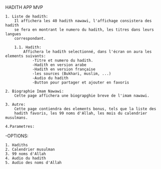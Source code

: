 HADITH APP MVP

    1. Liste de hadith:
        Il affichera les 40 hadith nawawi, l'affichage consistera des hadith
        se fera en montrant le numero du hadith, les titres dans leurs langues
        correspondant.
        
        1.1. Hadith:
            Affichera le hadith selectionné, dans l'écran on aura les elements suivants:
                -Titre et numero du hadith.
                -Hadith en version arabe
                -Hadith en version française
                -les sources (Bukhari, muslim, ...)
                -Audio du hadith
                -Button pour partager et ajouter en favoris

    2. Biographie Imam Nawawi:
        Cette page affichera une biograpghie breve de l'imam nawawi.

    3. Autre:
        Cette page contiendra des elements bonus, tels que la liste des
        hadith favoris, les 99 noms d'Allah, les mois du calendrier musulmans.
    
    4.Parametres:
        
-OPTIONS:

    1. Hadiths
    2. Calendrier musulman
    3. 99 noms d'Allah
    4. Audio du hadith
    5. Audio des noms d'Allah
    
